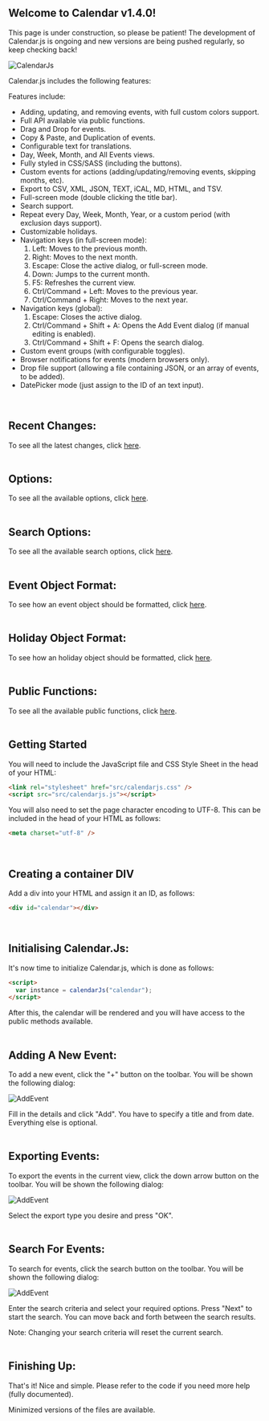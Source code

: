 ## Welcome to Calendar v1.4.0!

This page is under construction, so please be patient! The development of Calendar.js is ongoing and new versions are being pushed regularly, so keep checking back!

![CalendarJs](images/main.png)

Calendar.js includes the following features:

Features include:
- Adding, updating, and removing events, with full custom colors support.
- Full API available via public functions.
- Drag and Drop for events.
- Copy & Paste, and Duplication of events.
- Configurable text for translations.
- Day, Week, Month, and All Events views.
- Fully styled in CSS/SASS (including the buttons).
- Custom events for actions (adding/updating/removing events, skipping months, etc).
- Export to CSV, XML, JSON, TEXT, iCAL, MD, HTML, and TSV.
- Full-screen mode (double clicking the title bar).
- Search support.
- Repeat every Day, Week, Month, Year, or a custom period (with exclusion days support).
- Customizable holidays.
- Navigation keys (in full-screen mode):
  1. Left:  Moves to the previous month.
  2. Right:  Moves to the next month.
  3. Escape:  Close the active dialog, or full-screen mode.
  4. Down:  Jumps to the current month.
  5. F5:  Refreshes the current view.
  6. Ctrl/Command + Left:  Moves to the previous year.
  7. Ctrl/Command + Right:  Moves to the next year.
- Navigation keys (global):
  1. Escape:  Closes the active dialog.
  2. Ctrl/Command + Shift + A:  Opens the Add Event dialog (if manual editing is enabled).
  3. Ctrl/Command + Shift + F:  Opens the search dialog.
- Custom event groups (with configurable toggles).
- Browser notifications for events (modern browsers only).
- Drop file support (allowing a file containing JSON, or an array of events, to be added).
- DatePicker mode (just assign to the ID of an text input).
<br />

## Recent Changes:

To see all the latest changes, click [here](changes.md).
<br>
<br>

## Options:

To see all the available options, click [here](options.md).
<br>
<br>

## Search Options:

To see all the available search options, click [here](search_options.md).
<br>
<br>

## Event Object Format:

To see how an event object should be formatted, click [here](event.md).
<br>
<br>

## Holiday Object Format:

To see how an holiday object should be formatted, click [here](holiday.md).
<br>
<br>

## Public Functions:

To see all the available public functions, click [here](functions.md).
<br>
<br>

## Getting Started

You will need to include the JavaScript file and CSS Style Sheet in the head of your HTML:

```markdown
<link rel="stylesheet" href="src/calendarjs.css" />
<script src="src/calendarjs.js"></script>
```

You will also need to set the page character encoding to UTF-8. This can be included in the head of your HTML as follows:

```markdown
<meta charset="utf-8" />
```
<br>

## Creating a container DIV

Add a div into your HTML and assign it an ID, as follows:

```markdown
<div id="calendar"></div>
```
<br>

## Initialising Calendar.Js:

It's now time to initialize Calendar.js, which is done as follows:

```markdown
<script> 
  var instance = calendarJs("calendar"); 
</script>
```

After this, the calendar will be rendered and you will have access to the public methods available.
<br>
<br>

## Adding A New Event:

To add a new event, click the "+" button on the toolbar.  You will be shown the following dialog:

![AddEvent](images/addevent.png)

Fill in the details and click "Add".  You have to specify a title and from date.  Everything else is optional.
<br>
<br>

## Exporting Events:

To export the events in the current view, click the down arrow button on the toolbar.  You will be shown the following dialog:

![AddEvent](images/export.png)

Select the export type you desire and press "OK".
<br>
<br>

## Search For Events:

To search for events, click the search button on the toolbar.  You will be shown the following dialog:

![AddEvent](images/search.png)

Enter the search criteria and select your required options.  Press "Next" to start the search.  You can move back and forth between the search results.

Note:  Changing your search criteria will reset the current search.
<br>
<br>

## Finishing Up:

That's it! Nice and simple. Please refer to the code if you need more help (fully documented).

Minimized versions of the files are available.